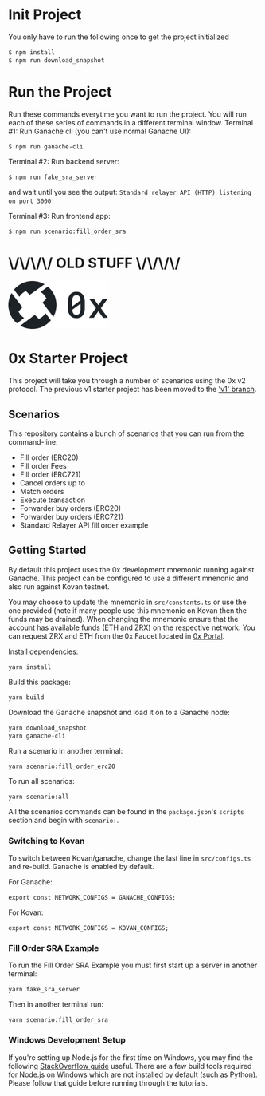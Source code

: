 # Init Project
You only have to run the following once to get the project initialized
```console
$ npm install
$ npm run download_snapshot
```

# Run the Project
Run these commands everytime you want to run the project.  You will run each of these series of commands in a different terminal window.
Terminal #1: Run Ganache cli (you can't use normal Ganache UI):
```console
$ npm run ganache-cli
```

Terminal #2: Run backend server:
```console
$ npm run fake_sra_server
```
and wait until you see the output: `Standard relayer API (HTTP) listening on port 3000!`

Terminal #3: Run frontend app:
```console
$ npm run scenario:fill_order_sra
```

# \\/\\/\\/\\/ OLD STUFF \\/\\/\\/\\/
<img src="https://github.com/0xProject/branding/blob/master/0x_Black_CMYK.png" width="200px" >

# 0x Starter Project

This project will take you through a number of scenarios using the 0x v2 protocol.
The previous v1 starter project has been moved to the ['v1' branch](https://github.com/0xProject/0x-starter-project/tree/v1).

## Scenarios

This repository contains a bunch of scenarios that you can run from the command-line:

-   Fill order (ERC20)
-   Fill order Fees
-   Fill order (ERC721)
-   Cancel orders up to
-   Match orders
-   Execute transaction
-   Forwarder buy orders (ERC20)
-   Forwarder buy orders (ERC721)
-   Standard Relayer API fill order example

## Getting Started

By default this project uses the 0x development mnemonic running against Ganache. This project can be configured to use a different mnenonic and also run against Kovan testnet.

You may choose to update the mnemonic in `src/constants.ts` or use the one provided (note if many people use this mnemonic on Kovan then the funds may be drained). When changing the mnemonic ensure that the account has available funds (ETH and ZRX) on the respective network. You can request ZRX and ETH from the 0x Faucet located in [0x Portal](https://0xproject.com/portal/account).

Install dependencies:

```
yarn install
```

Build this package:

```
yarn build
```

Download the Ganache snapshot and load it on to a Ganache node:

```
yarn download_snapshot
yarn ganache-cli
```

Run a scenario in another terminal:

```
yarn scenario:fill_order_erc20
```

To run all scenarios:

```
yarn scenario:all
```

All the scenarios commands can be found in the `package.json`'s `scripts` section and begin with `scenario:`.

### Switching to Kovan

To switch between Kovan/ganache, change the last line in `src/configs.ts` and re-build. Ganache is enabled by default.

For Ganache:

```
export const NETWORK_CONFIGS = GANACHE_CONFIGS;
```

For Kovan:

```
export const NETWORK_CONFIGS = KOVAN_CONFIGS;
```

### Fill Order SRA Example

To run the Fill Order SRA Example you must first start up a server in another terminal:

```
yarn fake_sra_server
```

Then in another terminal run:

```
yarn scenario:fill_order_sra
```

### Windows Development Setup

If you're setting up Node.js for the first time on Windows, you may find the following [StackOverflow guide](https://stackoverflow.com/questions/15126050/running-python-on-windows-for-node-js-dependencies/39648550#39648550) useful. There are a few build tools required for Node.js on Windows which are not installed by default (such as Python). Please follow that guide before running through the tutorials.

